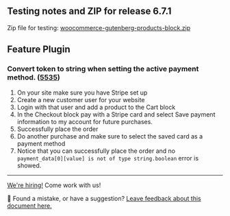 ## Testing notes and ZIP for release 6.7.1

Zip file for testing: [woocommerce-gutenberg-products-block.zip](https://github.com/woocommerce/woocommerce-gutenberg-products-block/files/7829419/woocommerce-gutenberg-products-block.zip)

## Feature Plugin

### Convert token to string when setting the active payment method. ([5535](https://github.com/woocommerce/woocommerce-gutenberg-products-block/pull/5535))

1. On your site make sure you have Stripe set up
2. Create a new customer user for your website
3. Login with that user and add a product to the Cart block
4. In the Checkout block pay with a Stripe card and select Save payment information to my account for future purchases.
5. Successfully place the order
6. Do another purchase and make sure to select the saved card as a payment method
7. Notice that you can successfully place the order and no `payment_data[0][value] is not of type string.boolean` error is showed.

<!-- FEEDBACK -->
---

[We're hiring!](https://woocommerce.com/careers/) Come work with us!

🐞 Found a mistake, or have a suggestion? [Leave feedback about this document here.](https://github.com/woocommerce/woocommerce-gutenberg-products-block/issues/new?assignees=&labels=type%3A+documentation&template=--doc-feedback.md&title=Feedback%20on%20./docs/testing/releases/671.md)
<!-- /FEEDBACK -->

